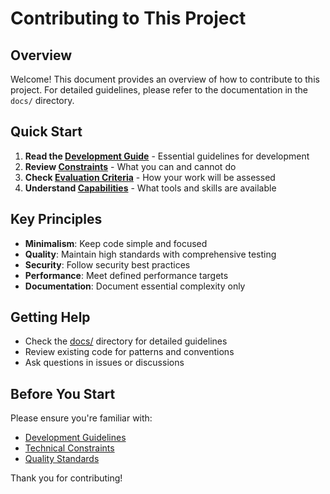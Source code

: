 # Contributing to This Project

## Overview
Welcome! This document provides an overview of how to contribute to this project. For detailed guidelines, please refer to the documentation in the `docs/` directory.

## Quick Start
1. **Read the [Development Guide](docs/development.md)** - Essential guidelines for development
2. **Review [Constraints](docs/constraints.md)** - What you can and cannot do
3. **Check [Evaluation Criteria](docs/evaluation.md)** - How your work will be assessed
4. **Understand [Capabilities](docs/capabilities.md)** - What tools and skills are available

## Key Principles
- **Minimalism**: Keep code simple and focused
- **Quality**: Maintain high standards with comprehensive testing
- **Security**: Follow security best practices
- **Performance**: Meet defined performance targets
- **Documentation**: Document essential complexity only

## Getting Help
- Check the [docs/](docs/) directory for detailed guidelines
- Review existing code for patterns and conventions
- Ask questions in issues or discussions

## Before You Start
Please ensure you're familiar with:
- [Development Guidelines](docs/development.md)
- [Technical Constraints](docs/constraints.md)
- [Quality Standards](docs/evaluation.md)

Thank you for contributing! 